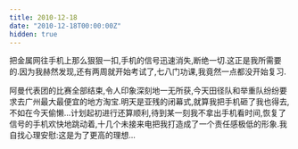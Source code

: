 ```yaml
---
title: 2010-12-18
date: "2010-12-18T00:00:00Z"
hidden: true
---
```


把金属网往手机上那么狠狠一扣,手机的信号迅速消失,断绝一切.这正是我所需要的.因为我赫然发现,还有两周就开始考试了,七八门功课,我竟然一点都没开始复习.

阿曼代表团的比赛全部结束,令人印象深刻地一无所获,今天田径队和举重队纷纷要求去广州最大最便宜的地方淘宝.明天是亚残的闭幕式,就算我把手机砸了我也得去,不如在今天偷懒...计划起初进行还算顺利,待到某一刻我不拿出手机看时间,恢复了信号的手机欢快地跳动着,十几个未接来电把我打造成了一个责任感极低的形象.我自找心理安慰:这是为了更高的理想...